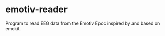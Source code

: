 emotiv-reader
=============

Program to read EEG data from the Emotiv Epoc inspired by and based on emokit.